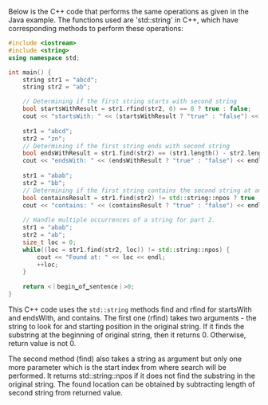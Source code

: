 Below is the C++ code that performs the same operations as given in the Java example. The functions used are 'std::string' in C++, which have corresponding methods to perform these operations:

```cpp
#include <iostream>
#include <string>
using namespace std;

int main() {
    string str1 = "abcd"; 
    string str2 = "ab";

    // Determining if the first string starts with second string
    bool startsWithResult = str1.rfind(str2, 0) == 0 ? true : false;
    cout << "startsWith: " << (startsWithResult ? "true" : "false") << endl;
    
    str1 = "abcd"; 
    str2 = "zn";
    // Determining if the first string ends with second string
    bool endsWithResult = str1.find(str2) == (str1.length() - str2.length()) ? true : false;
    cout << "endsWith: " << (endsWithResult ? "true" : "false") << endl;
    
    str1 = "abab"; 
    str2 = "bb";
    // Determining if the first string contains the second string at any location
    bool containsResult = str1.find(str2) != std::string::npos ? true : false;
    cout << "contains: " << (containsResult ? "true" : "false") << endl;
    
    // Handle multiple occurrences of a string for part 2.
    str1 = "abab"; 
    str2 = "ab";
    size_t loc = 0;
    while((loc = str1.find(str2, loc)) != std::string::npos) {
        cout << "Found at: " << loc << endl;
        ++loc;
    } 
    
    return <｜begin▁of▁sentence｜>0;
}
```

This C++ code uses the `std::string` methods find and rfind for startsWith and endsWith, and contains. The first one (rfind) takes two arguments - the string to look for and starting position in the original string. If it finds the substring at the beginning of original string, then it returns 0. Otherwise, return value is not 0.

The second method (find) also takes a string as argument but only one more parameter which is the start index from where search will be performed. It returns std::string::npos if it does not find the substring in the original string. The found location can be obtained by subtracting length of second string from returned value.

